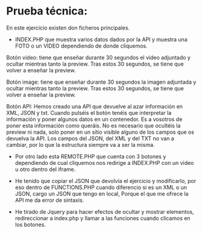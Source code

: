 # Prueba técnica:

En este ejercicio existen don ficheros principales.

* INDEX.PHP que muestra varios datos dados por la API y muestra una FOTO o un
VIDEO dependiendo de donde cliquemos.

Botón video: tiene que enseñar durante 30 segundos el video adjuntado y ocultar
mientras tanto la preview. Tras estos 30 segundos, se tiene que volver a enseñar
la preview.

Botón image: tiene que enseñar durante 30 segundos la imagen adjuntada y ocultar
mientras tanto la preview. Tras estos 30 segundos, se tiene que volver a enseñar
la preview.

Botón API: Hemos creado una API que devuelve al azar información en XML, JSON y
txt. Cuando pulséis el botón tenéis que interpretar la información y poner
algunos datos en un contenedor. Es a vosotros de poner esta información como
queráis. No es necesario que ocultéis la preview ni nada, solo poner en un sitio
visible alguno de los campos que os devuelva la API. Los campos del JSON, del
XML y del TXT no van a cambiar, por lo que la estructura siempre va a ser la misma.

* Por otro lado esta REMOTE.PHP que cuenta con 3 botones y dependiendo de cual
cliquemos nos redirige a INDEX.PHP con un video u otro dentro del iframe.


* He tenido que copiar el JSON que devolvía el ejercicio y modificarlo, por eso
dentro de FUNCTIONS.PHP cuando diferencio si es un XML o un JSON, cargo un JSON
que tengo en local, Porque el que me ofrece la API me da error de sintaxis.

* He tirado de Jquery para hacer efectos de ocultar y mostrar elementos,
redireccionar a index.php y llamar a las funciones cuando clicamos
en los botones.
